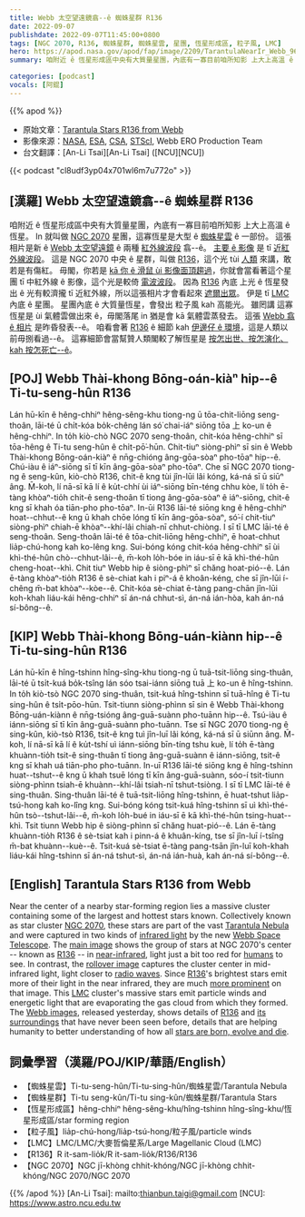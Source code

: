 ```yaml
---
title: Webb 太空望遠鏡翕--ê 蜘蛛星群 R136
date: 2022-09-07
publishdate: 2022-09-07T11:45:00+0800
tags: [NGC 2070, R136, 蜘蛛星群, 蜘蛛星雲, 星團, 恆星形成區, 粒子風, LMC]
hero: https://apod.nasa.gov/apod/fap/image/2209/TarantulaNearIr_Webb_960.jpg
summary: 咱附近 ê 恆星形成區中央有大質量星團，內底有一寡目前咱所知影 上大上高溫 ê 恆星。

categories: [podcast]
vocals: [阿錕]
---
```


{{% apod %}}

- 原始文章：[Tarantula Stars R136 from Webb](https://apod.nasa.gov/apod/ap220907.html)
- 影像來源：[NASA](https://www.nasa.gov/), [ESA](https://www.esa.int/), [CSA](https://www.asc-csa.gc.ca/eng/), [STScI](https://www.stsci.edu/), Webb ERO Production Team
- 台文翻譯：[An-Li Tsai][An-Li Tsai] ([NCU][NCU])

{{< podcast "cl8udf3yp04x701wl6m7u772o" >}}

## [漢羅] Webb 太空望遠鏡翕--ê 蜘蛛星群 R136
咱附近 ê 恆星形成區中央有大質量星團，內底有一寡目前咱所知影 上大上高溫 ê 恆星。
In 就叫做 [NGC 2070][NGC 2070] 星團，這寡恆星是大型 ê [蜘蛛星雲][Tarantula Nebula] ê 一部份。
這張相片是新 ê [Webb 太空望遠鏡][Webb Space Telescope] ê 兩種 [紅外線波段][infrared light] 翕--ê。
[主要 ê 影像][main image] 是 tī [近紅外線波段][near-infrared]。
這是 NGC 2070 中央 ê 星群，叫做 [R136][R136 1]，這个光 tùi [人類][humans] 來講，敢若是有傷紅。
毋閣，你若是 [kā 你 ê 滑鼠 ùi 影像面頂趨過][rollover image]，你就會當看著這个星團 tī 中紅外線 ê 影像，這个光是較倚 [電波波段][radio waves]。
因為 [R136][R136 2] 內底 上光 ê 恆星發出 ê 光有較濟攏 tī 近紅外線，所以這張相片才會看起來 [遮爾出眾][more prominent]。
伊是 tī [LMC][LMC] 內底 ê 星團。
星團內底 ê 大質量恆星，會發出 粒子風 kah 高能光。
雖罔講 這寡恆星是 ùi 氣體雲做出來 ê，毋閣落尾 in 猶是會 kā 氣體雲蒸發去。
這張 [Webb 翕 ê 相片][Webb images] 是昨昏發表--ê。
咱看會著 [R136][R136 2] ê 細節 kah [伊邊仔 ê 環境][its surroundings]，這是人類以前毋捌看過--ê。
這寡細節會當幫贊人類閣較了解恆星是 [按怎出世、按怎演化、kah 按怎死亡--ê][stars are born, evolve and die]。


## [POJ] Webb Thài-khong Bōng-oán-kiàⁿ hip--ê Ti-tu-seng-hûn R136
Lán hū-kīn ê hêng-chhiⁿ hêng-sêng-khu tiong-ng ū tōa-chit-liōng seng-thoân, lāi-té ū chi̍t-kóa bo̍k-chêng lán só͘ chai-iáⁿ siōng tōa 上 ko-un ê hêng-chhiⁿ.
In to̍h kiò-chò NGC 2070 seng-thoân, chit-kóa hêng-chhiⁿ sī tōa-hêng ê Ti-tu seng-hûn ê chi̍t-pō͘-hūn.
Chit-tiuⁿ siòng-phìⁿ sī sin ê Webb Thài-khong Bōng-oán-kiàⁿ ê nn̄g-chióng âng-gōa-sòaⁿ pho-tōaⁿ hip--ê.
Chú-iàu ê iáⁿ-siōng sī tī kīn âng-gōa-sòaⁿ pho-tōaⁿ.
Che sī NGC 2070 tiong-ng ê seng-kûn, kiò-chò R136, chit-ê kng tùi jîn-lūi lâi kóng, ká-ná sī ū siūⁿ âng.
M̄-koh, lí nā-sī kā lí ê ku̍t-chhí ùi iáⁿ-siōng bīn-téng chhu kòe, lí to̍h ē-tàng khòaⁿ-tio̍h chit-ê seng-thoân tī tiong âng-gōa-sòaⁿ ê iáⁿ-siōng, chit-ê kng sī khah óa tiān-pho pho-tōaⁿ.
In-ūi R136 lāi-té siōng kng ê hêng-chhiⁿ hoat--chhut--ê kng ū khah chōe lóng tī kīn âng-gōa-sòaⁿ, só͘-í chit-tiuⁿ siòng-phìⁿ chiah-ē khòaⁿ--khí-lâi chiah-nī chhut-chiòng.
I sī tī LMC lāi-té ê seng-thoân.
Seng-thoân lāi-té ê tōa-chit-liōng hêng-chhiⁿ, ē hoat-chhut lia̍p-chú-hong kah ko-lêng kng.
Sui-bóng kóng chit-kóa hêng-chhiⁿ sī ùi khì-thé-hûn chò--chhut-lâi--ê, m̄-koh lo̍h-bóe in iáu-sī ē kā khì-thé-hûn cheng-hoat--khì.
Chit tiuⁿ Webb hip ê siòng-phìⁿ sī chăng hoat-pió--ê.
Lán ē-tàng khòaⁿ-tio̍h R136 ê sè-chiat kah i piⁿ-á ê khoân-kéng, che sī jîn-lūi í-chêng m̄-bat khòaⁿ--kòe--ê.
Chit-kóa sè-chiat ē-tàng pang-chān jîn-lūi koh-khah liáu-kái hêng-chhiⁿ sī án-ná chhut-sì, án-ná ián-hòa, kah án-ná sí-bông--ê.

## [KIP] Webb Thài-khong Bōng-uán-kiànn hip--ê Ti-tu-sing-hûn R136
Lán hū-kīn ê hîng-tshinn hîng-sîng-khu tiong-ng ū tuā-tsit-liōng sing-thuân, lāi-té ū tsi̍t-kuá bo̍k-tsîng lán sóo tsai-iánn siōng tuā 上 ko-un ê hîng-tshinn.
In to̍h kiò-tsò NGC 2070 sing-thuân, tsit-kuá hîng-tshinn sī tuā-hîng ê Ti-tu sing-hûn ê tsi̍t-pōo-hūn.
Tsit-tiunn siòng-phìnn sī sin ê Webb Thài-khong Bōng-uán-kiànn ê nn̄g-tsióng âng-guā-suànn pho-tuānn hip--ê.
Tsú-iàu ê iánn-siōng sī tī kīn âng-guā-suànn pho-tuānn.
Tse sī NGC 2070 tiong-ng ê sing-kûn, kiò-tsò R136, tsit-ê kng tuì jîn-luī lâi kóng, ká-ná sī ū siūnn âng.
M̄-koh, lí nā-sī kā lí ê ku̍t-tshí uì iánn-siōng bīn-tíng tshu kuè, lí to̍h ē-tàng khuànn-tio̍h tsit-ê sing-thuân tī tiong âng-guā-suànn ê iánn-siōng, tsit-ê kng sī khah uá tiān-pho pho-tuānn.
In-uī R136 lāi-té siōng kng ê hîng-tshinn huat--tshut--ê kng ū khah tsuē lóng tī kīn âng-guā-suànn, sóo-í tsit-tiunn siòng-phìnn tsiah-ē khuànn--khí-lâi tsiah-nī tshut-tsiòng.
I sī tī LMC lāi-té ê sing-thuân.
Sing-thuân lāi-té ê tuā-tsit-liōng hîng-tshinn, ē huat-tshut lia̍p-tsú-hong kah ko-lîng kng.
Sui-bóng kóng tsit-kuá hîng-tshinn sī uì khì-thé-hûn tsò--tshut-lâi--ê, m̄-koh lo̍h-bué in iáu-sī ē kā khì-thé-hûn tsing-huat--khì.
Tsit tiunn Webb hip ê siòng-phìnn sī chăng huat-pió--ê.
Lán ē-tàng khuànn-tio̍h R136 ê sè-tsiat kah i pinn-á ê khuân-kíng, tse sī jîn-luī í-tsîng m̄-bat khuànn--kuè--ê.
Tsit-kuá sè-tsiat ē-tàng pang-tsān jîn-luī koh-khah liáu-kái hîng-tshinn sī án-ná tshut-sì, án-ná ián-huà, kah án-ná sí-bông--ê.

## [English] Tarantula Stars R136 from Webb
Near the center of a nearby star-forming region lies a massive cluster containing some of the largest and hottest stars known.
Collectively known as star cluster [NGC 2070][NGC 2070], these stars are part of the vast [Tarantula Nebula][Tarantula Nebula] and were captured in two kinds of [infrared light][infrared light] by the new [Webb Space Telescope][Webb Space Telescope].
The [main image][main image] shows the group of stars at NGC 2070's center -- known as [R136][R136 1] -- in [near-infrared][near-infrared], light just a bit too red for [humans][humans] to see.
In contrast, the [rollover image][rollover image] captures the cluster center in mid-infrared light, light closer to [radio waves][radio waves].
Since [R136][R136 t]'s brightest stars emit more of their light in the near infrared, they are much [more prominent][more prominent] on that image.
This [LMC][LMC] cluster's massive stars emit particle winds and energetic light that are evaporating the gas cloud from which they formed.
The [Webb images][Webb images], released yesterday, shows details of [R136][R136 2] and [its surroundings][its surroundings] that have never been seen before, details that are helping humanity to better understanding of how all [stars are born, evolve and die][stars are born, evolve and die].

## 詞彙學習（漢羅/POJ/KIP/華語/English）
- 【蜘蛛星雲】Ti-tu-seng-hûn/Ti-tu-sing-hûn/蜘蛛星雲/Tarantula Nebula
- 【蜘蛛星群】Ti-tu seng-kûn/Ti-tu sing-kûn/蜘蛛星群/Tarantula Stars
- 【恆星形成區】hêng-chhiⁿ hêng-sêng-khu/hîng-tshinn hîng-sîng-khu/恆星形成區/star forming region
- 【粒子風】lia̍p-chú-hong/lia̍p-tsú-hong/粒子風/particle winds
- 【LMC】LMC/LMC/大麥哲倫星系/Large Magellanic Cloud (LMC)
- 【R136】R it-sam-lio̍k/R it-sam-lio̍k/R136/R136
- 【NGC 2070】NGC jī-khòng chhit-khóng/NGC jī-khòng chhit-khóng/NGC 2070/NGC 2070

{{% /apod %}}
[An-Li Tsai]: mailto:thianbun.taigi@gmail.com
[NCU]: https://www.astro.ncu.edu.tw

[copyright]: https://apod.nasa.gov/apod/fap/lib/about_apod.html#srapply

[NGC 2070]:https://en.wikipedia.org/wiki/NGC_2070
[Tarantula Nebula]:https://en.wikipedia.org/wiki/Tarantula_Nebula
[infrared light]:https://science.nasa.gov/ems/07_infraredwaves
[Webb Space Telescope]:https://solarsystem.nasa.gov/missions/james-webb-space-telescope/in-depth/
[main image]:https://webbtelescope.org/contents/media/images/2022/041/01GA76MYFN0FMKNRHGCAGGYCVQ
[R136 1]:https://en.wikipedia.org/wiki/R136
[near-infrared]:https://www.nasa.gov/audience/forstudents/9-12/features/F_The_Infrared_Region.html
[humans]:https://apod.nasa.gov/apod/ap190818.html
[rollover image]:https://webbtelescope.org/contents/media/images/2022/041/01GA77BCCQDQ8JZ0D5FCN70QHK
[radio waves]:https://science.nasa.gov/ems/05_radiowaves
[R136 e]:https://apod.nasa.gov/apod/ap210110.html
[R136 t]:https://apod.tw/daily/ap210110/
[more prominent]:https://live.staticflickr.com/8623/16525162295_6d833e5c55_b.jpg
[LMC]:https://apod.nasa.gov/apod/ap190905.html
[Webb images]:https://webbtelescope.org/contents/media/images/2022/041/01GA77EN9DSRGNGXWECYX1H1FP
[R136 2]:https://youtu.be/Xsq1oaehLG4
[its surroundings]:https://apod.nasa.gov/apod/ap201113.html
[stars are born, evolve and die]:https://science.nasa.gov/astrophysics/focus-areas/how-do-stars-form-and-evolve
